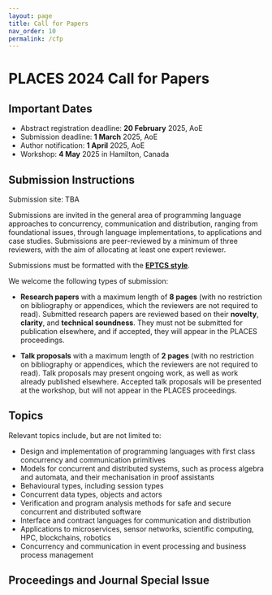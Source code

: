 ```yaml
---
layout: page
title: Call for Papers
nav_order: 10
permalink: /cfp
---
```


# PLACES 2024 Call for Papers

## Important Dates

* Abstract registration deadline: **20 February** 2025, AoE
* Submission deadline: **1 March** 2025, AoE
* Author notification: **1 April** 2025, AoE
* Workshop: **4 May** 2025 in Hamilton, Canada


## Submission Instructions

Submission site: TBA


Submissions are invited in the general area of programming language approaches
to concurrency, communication and distribution, ranging from foundational
issues, through language implementations, to applications and case studies.
Submissions are peer-reviewed by a minimum of three reviewers, with the aim of
allocating at least one expert reviewer.

Submissions must be formatted with the [**EPTCS style**](http://style.eptcs.org/). 

We welcome the following types of submission:

  * **Research papers** with a maximum length of **8 pages** (with no
    restriction on bibliography or appendices, which the reviewers are not
    required to read).  Submitted research papers are reviewed based on their
    **novelty**, **clarity**, and **technical soundness**.  They must not be
    submitted for publication elsewhere, and if accepted, they will appear in
    the PLACES proceedings.

  * **Talk proposals** with a maximum length of **2 pages** (with no restriction
    on bibliography or appendices, which the reviewers are not required to
    read).  Talk proposals may present ongoing work, as well as work already
    published elsewhere.  Accepted talk proposals will be presented at the
    workshop, but will not appear in the PLACES proceedings. 


## Topics

Relevant topics include, but are not limited to:

  * Design and implementation of programming languages with first class
    concurrency and communication primitives
  * Models for concurrent and distributed systems, such as process algebra and
    automata, and their mechanisation in proof assistants 
  * Behavioural types, including session types
  * Concurrent data types, objects and actors
  * Verification and program analysis methods for safe and secure concurrent and
    distributed software 
  * Interface and contract languages for communication and distribution
  * Applications to microservices, sensor networks, scientific computing, HPC,
    blockchains, robotics
  * Concurrency and communication in event processing and business process
    management


## Proceedings and Journal Special Issue



